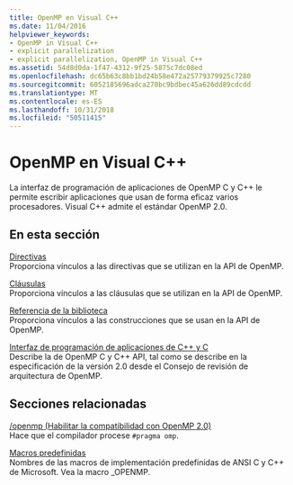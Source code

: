 ```yaml
---
title: OpenMP en Visual C++
ms.date: 11/04/2016
helpviewer_keywords:
- OpenMP in Visual C++
- explicit parallelization
- explicit parallelization, OpenMP in Visual C++
ms.assetid: 54d8d0da-1f47-4312-9f25-5875c7dc08ed
ms.openlocfilehash: dc65b63c8bb1bd24b58e472a25779379925c7280
ms.sourcegitcommit: 6052185696adca270bc9bdbec45a626dd89cdcdd
ms.translationtype: MT
ms.contentlocale: es-ES
ms.lasthandoff: 10/31/2018
ms.locfileid: "50511415"
---
```

# <a name="openmp-in-visual-c"></a>OpenMP en Visual C++

La interfaz de programación de aplicaciones de OpenMP C y C++ le permite escribir aplicaciones que usan de forma eficaz varios procesadores. Visual C++ admite el estándar OpenMP 2.0.

## <a name="in-this-section"></a>En esta sección

[Directivas](../../parallel/openmp/reference/openmp-directives.md)<br/>
Proporciona vínculos a las directivas que se utilizan en la API de OpenMP.

[Cláusulas](../../parallel/openmp/reference/openmp-clauses.md)<br/>
Proporciona vínculos a las cláusulas que se utilizan en la API de OpenMP.

[Referencia de la biblioteca](../../parallel/openmp/reference/openmp-library-reference.md)<br/>
Proporciona vínculos a las construcciones que se usan en la API de OpenMP.

[Interfaz de programación de aplicaciones de C++ y C](../../parallel/openmp/openmp-c-and-cpp-application-program-interface.md)<br/>
Describe la de OpenMP C y C++ API, tal como se describe en la especificación de la versión 2.0 desde el Consejo de revisión de arquitectura de OpenMP.

## <a name="related-sections"></a>Secciones relacionadas

[/openmp (Habilitar la compatibilidad con OpenMP 2.0)](../../build/reference/openmp-enable-openmp-2-0-support.md)<br/>
Hace que el compilador procese `#pragma omp`.

[Macros predefinidas](../../preprocessor/predefined-macros.md)<br/>
Nombres de las macros de implementación predefinidas de ANSI C y C++ de Microsoft. Vea la macro _OPENMP.